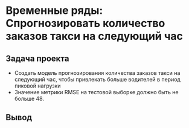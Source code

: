 # Временные ряды: Спрогнозировать количество заказов такси на следующий час
## Задача проекта

- Создать модель прогнозирования количества заказов такси на следующий час, чтобы привлекать больше водителей в период пиковой нагрузки
- Значение метрики RMSE на тестовой выборке должно быть не больше 48.

## Вывод

